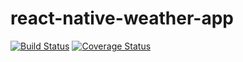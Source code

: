 # react-native-weather-app

[![Build Status](https://travis-ci.com/mujohn26/react-native-weather-app.svg?branch=feature%2Ftests)](https://travis-ci.com/mujohn26/react-native-weather-app)  [![Coverage Status](https://coveralls.io/repos/github/mujohn26/react-native-weather-app/badge.svg?branch=develop)](https://coveralls.io/github/mujohn26/react-native-weather-app?branch=develop)